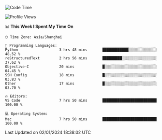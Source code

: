 <!--START_SECTION:waka-->
![Code Time](http://img.shields.io/badge/Code%20Time-297%20hrs%2031%20mins-blue)

![Profile Views](http://img.shields.io/badge/Profile%20Views-2-blue)

📊 **This Week I Spent My Time On** 

```text
🕑︎ Time Zone: Asia/Shanghai

💬 Programming Languages: 
Python                   3 hrs 48 mins       ████████████░░░░░░░░░░░░░   48.52 % 
reStructuredText         2 hrs 56 mins       █████████░░░░░░░░░░░░░░░░   37.62 % 
Objective-C              20 mins             █░░░░░░░░░░░░░░░░░░░░░░░░   04.45 % 
SSH Config               18 mins             █░░░░░░░░░░░░░░░░░░░░░░░░   03.83 % 
Other                    17 mins             █░░░░░░░░░░░░░░░░░░░░░░░░   03.70 % 

🔥 Editors: 
VS Code                  7 hrs 50 mins       █████████████████████████   100.00 % 

💻 Operating System: 
Mac                      7 hrs 50 mins       █████████████████████████   100.00 % 
```


 Last Updated on 02/01/2024 18:38:02 UTC
<!--END_SECTION:waka-->